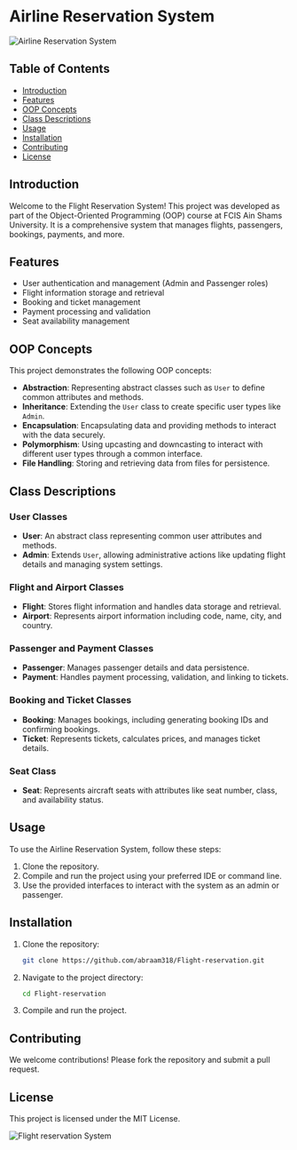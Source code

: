 # Airline Reservation System

![Airline Reservation System](path-to-your-image.jpg)

## Table of Contents

- [Introduction](#introduction)
- [Features](#features)
- [OOP Concepts](#oop-concepts)
- [Class Descriptions](#class-descriptions)
- [Usage](#usage)
- [Installation](#installation)
- [Contributing](#contributing)
- [License](#license)

## Introduction

Welcome to the Flight Reservation System! This project was developed as part of the Object-Oriented Programming (OOP) course at FCIS Ain Shams University. It is a comprehensive system that manages flights, passengers, bookings, payments, and more.

## Features

- User authentication and management (Admin and Passenger roles)
- Flight information storage and retrieval
- Booking and ticket management
- Payment processing and validation
- Seat availability management

## OOP Concepts

This project demonstrates the following OOP concepts:

- **Abstraction**: Representing abstract classes such as `User` to define common attributes and methods.
- **Inheritance**: Extending the `User` class to create specific user types like `Admin`.
- **Encapsulation**: Encapsulating data and providing methods to interact with the data securely.
- **Polymorphism**: Using upcasting and downcasting to interact with different user types through a common interface.
- **File Handling**: Storing and retrieving data from files for persistence.

## Class Descriptions

### User Classes

- **User**: An abstract class representing common user attributes and methods.
- **Admin**: Extends `User`, allowing administrative actions like updating flight details and managing system settings.

### Flight and Airport Classes

- **Flight**: Stores flight information and handles data storage and retrieval.
- **Airport**: Represents airport information including code, name, city, and country.

### Passenger and Payment Classes

- **Passenger**: Manages passenger details and data persistence.
- **Payment**: Handles payment processing, validation, and linking to tickets.

### Booking and Ticket Classes

- **Booking**: Manages bookings, including generating booking IDs and confirming bookings.
- **Ticket**: Represents tickets, calculates prices, and manages ticket details.

### Seat Class

- **Seat**: Represents aircraft seats with attributes like seat number, class, and availability status.

## Usage

To use the Airline Reservation System, follow these steps:

1. Clone the repository.
2. Compile and run the project using your preferred IDE or command line.
3. Use the provided interfaces to interact with the system as an admin or passenger.

## Installation

1. Clone the repository:
    ```bash
    git clone https://github.com/abraam318/Flight-reservation.git
    ```
2. Navigate to the project directory:
    ```bash
    cd Flight-reservation
    ```
3. Compile and run the project.

## Contributing

We welcome contributions! Please fork the repository and submit a pull request.

## License

This project is licensed under the MIT License.

![Flight reservation System](path-to-another-image.jpg)
